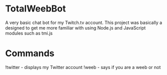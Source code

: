 # TotalWeebBot
A very basic chat bot for my Twitch.tv account. This project was basically a designed to get me
more familiar with using Node.js and JavaScript modules such as tmi.js

# Commands
!twitter - displays my Twitter account
!weeb    - says if you are a weeb or not
